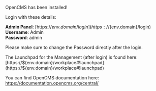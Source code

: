 OpenCMS has been installed!

Login with these details:

**Admin Panel**: [https://${env.domain}/login](https://${env.domain}/login)  
**Username**: Admin  
**Password**: admin

Please make sure to change the Password directly after the login.

The Launchpad for the Management (after login) is found here:[https://${env.domain}/workplace#!launchpad](https://${env.domain}/workplace#!launchpad)  

You can find OpenCMS documentation here: https://documentation.opencms.org/central/